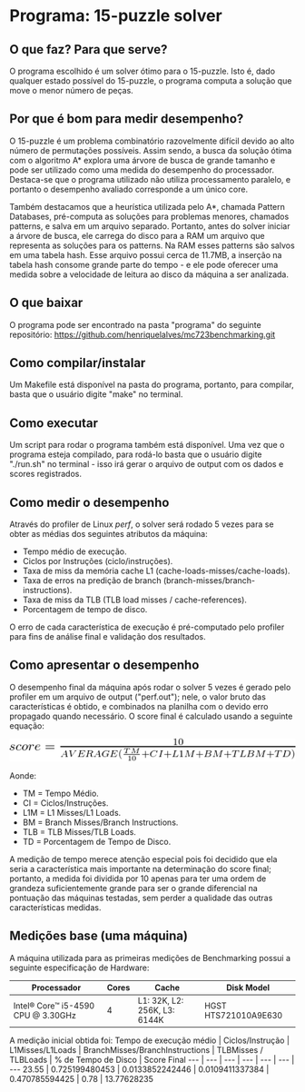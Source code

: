 # Programa: 15-puzzle solver

## O que faz? Para que serve?
O programa escolhido é um solver ótimo para o 15-puzzle. Isto é, dado qualquer estado possível do 15-puzzle, o programa computa a solução que move o menor número de peças.
 
## Por que é bom para medir desempenho?
O 15-puzzle é um problema combinatório razovelmente difícil devido ao alto número de permutações possíveis. Assim sendo, a busca da solução ótima com o algoritmo A* 
explora uma árvore de busca de grande tamanho e pode ser utilizado como uma medida do desempenho do processador. Destaca-se que o programa utilizado não utiliza processamento paralelo, e portanto
o desempenho avaliado corresponde a um único core.

Também destacamos que a heurística utilizada pelo A*, chamada Pattern Databases, pré-computa as soluções para problemas menores, chamados patterns, e salva em um arquivo separado. 
Portanto, antes do solver iniciar a árvore de busca, ele carrega do disco para a RAM um arquivo que representa as soluções para os patterns. Na RAM esses patterns são salvos em uma tabela hash.
Esse arquivo possui cerca de 11.7MB, a inserção na tabela hash consome grande parte do tempo - e ele pode oferecer uma medida sobre a velocidade de leitura ao disco da máquina a ser analizada.

## O que baixar
O programa pode ser encontrado na pasta "programa" do seguinte repositório: https://github.com/henriquelalves/mc723benchmarking.git

## Como compilar/instalar
Um Makefile está disponível na pasta do programa, portanto, para compilar, basta que o usuário digite "make" no terminal.

## Como executar
Um script para rodar o programa também está disponível. Uma vez que o programa esteja compilado, para rodá-lo basta que o usuário digite "./run.sh" no terminal - isso irá gerar o arquivo de output com os dados e scores registrados.

## Como medir o desempenho

Através do profiler de Linux *perf*, o solver será rodado 5 vezes para se obter as médias dos seguintes atributos da máquina:
* Tempo médio de execução.
* Ciclos por Instruções (ciclo/instruções).
* Taxa de miss da memória cache L1 (cache-loads-misses/cache-loads).
* Taxa de erros na predição de branch (branch-misses/branch-instructions).
* Taxa de miss da TLB (TLB load misses / cache-references).
* Porcentagem de tempo de disco.

O erro de cada característica de execução é pré-computado pelo profiler para fins de análise final e validação dos resultados.

## Como apresentar o desempenho

O desempenho final da máquina após rodar o solver 5 vezes é gerado pelo profiler em um arquivo de output ("perf.out"); nele, o valor bruto das características é obtido, e combinados na planilha com o devido erro propagado quando necessário. O score final é calculado usando a seguinte equação:

![Whoah!](lindo.png "Wow!")

Aonde:
- TM = Tempo Médio.
- CI = Ciclos/Instruções.
- L1M = L1 Misses/L1 Loads.
- BM = Branch Misses/Branch Instructions.
- TLB = TLB Misses/TLB Loads.
- TD = Porcentagem de Tempo de Disco.

A medição de tempo merece atenção especial pois foi decidido que ela seria a característica mais importante na determinação do score final; portanto, a medida foi dividida por 10 apenas para ter uma ordem de grandeza suficientemente grande para ser o grande diferencial na pontuação das máquinas testadas, sem perder a qualidade das outras características medidas.
 
## Medições base (uma máquina)
A máquina utilizada para as primeiras medições de Benchmarking possui a seguinte especificação de Hardware:

Processador | Cores | Cache | Disk Model
--- | --- | --- | ---
Intel® Core™ i5-4590 CPU @ 3.30GHz | 4 | L1: 32K, L2: 256K, L3: 6144K | HGST HTS721010A9E630

A medição inicial obtida foi:
Tempo de execução médio | Ciclos/Instrução | L1Misses/L1Loads | BranchMisses/BranchInstructions | TLBMisses / TLBLoads | % de Tempo de Disco | Score Final
--- | --- | --- | --- | --- | --- | ---
23.55 | 0.725199480453 | 0.0133852242446 | 0.0109411337384 | 0.470785594425 | 0.78 | 13.77628235
